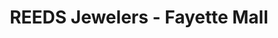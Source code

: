---
title: "REEDS Jewelers - Fayette Mall"
url: /lexington/reeds-jewelers-fayette-mall/
shop: Schmuck
---